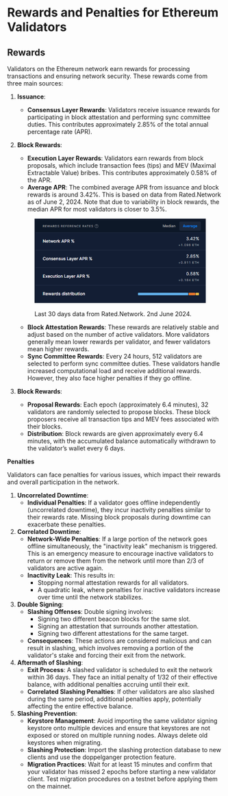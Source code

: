 # Rewards and Penalties for Ethereum Validators

## **Rewards**

Validators on the Ethereum network earn rewards for processing transactions and ensuring network security. These rewards come from three main sources:

1. **Issuance**:
   * **Consensus Layer Rewards**: Validators receive issuance rewards for participating in block attestation and performing sync committee duties. This contributes approximately 2.85% of the total annual percentage rate (APR).
2.  **Block Rewards**:

    * **Execution Layer Rewards**: Validators earn rewards from block proposals, which include transaction fees (tips) and MEV (Maximal Extractable Value) bribes. This contributes approximately 0.58% of the APR.
    * **Average APR**: The combined average APR from issuance and block rewards is around 3.42%. This is based on data from Rated.Network as of June 2, 2024. Note that due to variability in block rewards, the median APR for most validators is closer to 3.5%.



    <figure><img src=".gitbook/assets/image (25).png" alt=""><figcaption><p>Last 30 days data from Rated.Network. 2nd June 2024.</p></figcaption></figure>



    * **Block Attestation Rewards**: These rewards are relatively stable and adjust based on the number of active validators. More validators generally mean lower rewards per validator, and fewer validators mean higher rewards.
    * **Sync Committee Rewards**: Every 24 hours, 512 validators are selected to perform sync committee duties. These validators handle increased computational load and receive additional rewards. However, they also face higher penalties if they go offline.
3. **Block Rewards**:
   * **Proposal Rewards**: Each epoch (approximately 6.4 minutes), 32 validators are randomly selected to propose blocks. These block proposers receive all transaction tips and MEV fees associated with their blocks.
   * **Distribution**: Block rewards are given approximately every 6.4 minutes, with the accumulated balance automatically withdrawn to the validator’s wallet every 6 days.

**Penalties**

Validators can face penalties for various issues, which impact their rewards and overall participation in the network.

1. **Uncorrelated Downtime**:
   * **Individual Penalties**: If a validator goes offline independently (uncorrelated downtime), they incur inactivity penalties similar to their rewards rate. Missing block proposals during downtime can exacerbate these penalties.
2. **Correlated Downtime**:
   * **Network-Wide Penalties**: If a large portion of the network goes offline simultaneously, the "inactivity leak" mechanism is triggered. This is an emergency measure to encourage inactive validators to return or remove them from the network until more than 2/3 of validators are active again.
   * **Inactivity Leak**: This results in:
     * Stopping normal attestation rewards for all validators.
     * A quadratic leak, where penalties for inactive validators increase over time until the network stabilizes.
3. **Double Signing**:
   * **Slashing Offenses**: Double signing involves:
     * Signing two different beacon blocks for the same slot.
     * Signing an attestation that surrounds another attestation.
     * Signing two different attestations for the same target.
   * **Consequences**: These actions are considered malicious and can result in slashing, which involves removing a portion of the validator's stake and forcing their exit from the network.
4. **Aftermath of Slashing**:
   * **Exit Process**: A slashed validator is scheduled to exit the network within 36 days. They face an initial penalty of 1/32 of their effective balance, with additional penalties accruing until their exit.
   * **Correlated Slashing Penalties**: If other validators are also slashed during the same period, additional penalties apply, potentially affecting the entire effective balance.
5. **Slashing Prevention**:
   * **Keystore Management**: Avoid importing the same validator signing keystore onto multiple devices and ensure that keystores are not exposed or stored on multiple running nodes. Always delete old keystores when migrating.
   * **Slashing Protection**: Import the slashing protection database to new clients and use the doppelganger protection feature.
   * **Migration Practices**: Wait for at least 15 minutes and confirm that your validator has missed 2 epochs before starting a new validator client. Test migration procedures on a testnet before applying them on the mainnet.
